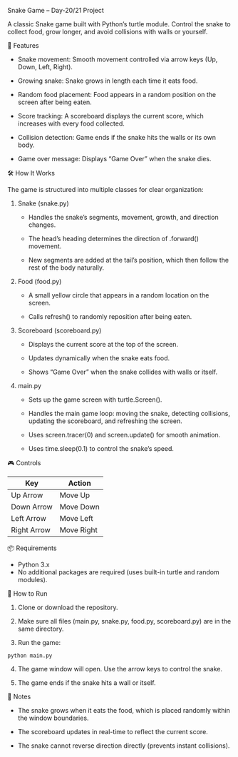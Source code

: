 Snake Game – Day-20/21 Project

A classic Snake game built with Python’s turtle module. Control the snake to collect food, grow longer, and avoid collisions with walls or yourself.

🐍 Features

- Snake movement: Smooth movement controlled via arrow keys (Up, Down, Left, Right).

- Growing snake: Snake grows in length each time it eats food.

- Random food placement: Food appears in a random position on the screen after being eaten.

- Score tracking: A scoreboard displays the current score, which increases with every food collected.

- Collision detection: Game ends if the snake hits the walls or its own body.

- Game over message: Displays “Game Over” when the snake dies.

🛠️ How It Works

The game is structured into multiple classes for clear organization:

1. Snake (snake.py)

   - Handles the snake’s segments, movement, growth, and direction changes.

   - The head’s heading determines the direction of .forward() movement.

   - New segments are added at the tail’s position, which then follow the rest of the body naturally.

2. Food (food.py)

   - A small yellow circle that appears in a random location on the screen.

   - Calls refresh() to randomly reposition after being eaten.

3. Scoreboard (scoreboard.py)

   - Displays the current score at the top of the screen.

   - Updates dynamically when the snake eats food.

   - Shows “Game Over” when the snake collides with walls or itself.

4. main.py

   - Sets up the game screen with turtle.Screen().

   - Handles the main game loop: moving the snake, detecting collisions, updating the scoreboard, and refreshing the screen.

   - Uses screen.tracer(0) and screen.update() for smooth animation.

   - Uses time.sleep(0.1) to control the snake’s speed.

🎮 Controls

| Key         | Action     |
| ----------- | ---------- |
| Up Arrow    | Move Up    |
| Down Arrow  | Move Down  |
| Left Arrow  | Move Left  |
| Right Arrow | Move Right |

📦 Requirements

- Python 3.x
- No additional packages are required (uses built-in turtle and random modules).

🚀 How to Run

1. Clone or download the repository.

2. Make sure all files (main.py, snake.py, food.py, scoreboard.py) are in the same directory.

3. Run the game:
```
python main.py
```
4. The game window will open. Use the arrow keys to control the snake.

5. The game ends if the snake hits a wall or itself.

🔧 Notes

- The snake grows when it eats the food, which is placed randomly within the window boundaries.

- The scoreboard updates in real-time to reflect the current score.

- The snake cannot reverse direction directly (prevents instant collisions).